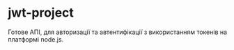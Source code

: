 # jwt-project
Готове АПІ, для авторизації та автентифікації з використанням токенів на платформі node.js.
